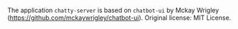 The application `chatty-server` is based on `chatbot-ui` by Mckay Wrigley (https://github.com/mckaywrigley/chatbot-ui).
Original license: MIT License.
